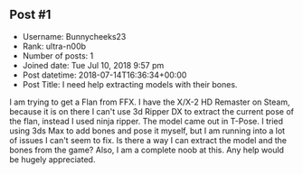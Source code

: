 ## Post #1
- Username: Bunnycheeks23
- Rank: ultra-n00b
- Number of posts: 1
- Joined date: Tue Jul 10, 2018 9:57 pm
- Post datetime: 2018-07-14T16:36:34+00:00
- Post Title: I need help extracting models with their bones.

I am trying to get a Flan from FFX. I have the X/X-2 HD Remaster on Steam, because it is on there I can't use 3d Ripper DX to extract the current pose of the flan, instead I used ninja ripper. The model came out in T-Pose. I tried using 3ds Max to add bones and pose it myself, but I am running into a lot of issues I can't seem to fix. Is there a way I can extract the model and the bones from the game? Also, I am a complete noob at this. Any help would be hugely appreciated.

